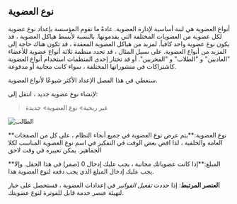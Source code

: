 ## نوع العضوية

أنواع العضوية هي لبنة أساسية لإدارة العضوية. عادةً ما تقوم المؤسسة بإعداد نوع عضوية لكل عضوية من العضويات المختلفة التي يقدمونها. بالنسبة لأبسط هياكل العضوية ، قد يكون نوع عضوية واحد كافياً. لمزيد من هياكل العضوية المعقدة ، قد تكون هناك حاجة إلى المزيد من أنواع العضوية. على سبيل المثال ، قد تحدد منظمة ثلاثة أنواع عضوية للأعضاء "العاديين" و "الطلاب" و "الفخريين". أو قد تختار إحدى المنظمات استخدام أنواع العضوية كاشتراكات في منشوراتها المختلفة ، سواء كانت مجانية أو مدفوعة.

سنغطي في هذا الفصل الإعداد الأكثر شيوعًا لأنواع العضوية.

لإنشاء نوع عضوية جديد ، انتقل إلى:

> غير ربحية> نوع العضوية> جديدة

![الطالب](https://docs.erpnext.com/files/membership_type.png)

**نوع العضوية:**يتم عرض نوع العضوية في جميع أنحاء النظام ، على كل من الصفحات العامة والخلفية ، لذا اقض بعض الوقت في التفكير في اسم نوع العضوية المناسب لكلا الجماهير. يمكن تغييره في وقت لاحق

**المبلغ:**إذا كانت عضوياتك مجانية ، يجب عليك إدخال 0 (صفر) في هذا الحقل. وإلا يجب عليك إدخال المبلغ الذي يجب دفعه لنوع العضوية هذا.

**العنصر المرتبط**: إذا حددت _تفعيل الفواتير_ في إعدادات العضوية ، فستحصل على خيار لتهيئة عنصر خدمة قابل للفوترة لنوع عضويتك.